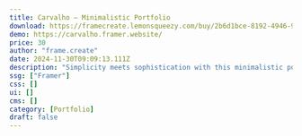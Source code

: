 ```yaml
---
title: Carvalho — Minimalistic Portfolio
download: https://framecreate.lemonsqueezy.com/buy/2b6d1bce-8192-4946-90d1-762ebd6fbbc2?aff=YGGpO5
demo: https://carvalho.framer.website/
price: 30
author: "frame.create"
date: 2024-11-30T09:09:13.111Z
description: "Simplicity meets sophistication with this minimalistic portfolio template designed exclusively for photographers. Let your images take centre stage in an elegantly clean and distraction-free layout."
ssg: ["Framer"]
css: []
ui: []
cms: []
category: [Portfolio]
draft: false
---
```


